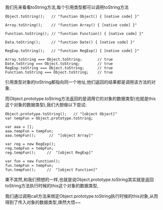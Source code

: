 我们先来看看toString方法,每个引用类型都可以调用toString方法

    Object.toString();   // "function Object() { [native code] }"

    Array.toString();    // "function Array() { [native code] }"

    Function.toString(); // "function Function() { [native code] }"

    Data.toString();     // "function Date() { [native code] }"

    RegExp.toString();   // "function RegExp() { [native code] }"
    
    Array.toString === Object.toString;       // true
    Date.toString === Object.toString;        // true
    RegExp.toString === Object.toString;      // true
    Function.toString === Object.toString;    // true

引用类型对象的toString都指向同一个地址,他们返回的结果都是调用该方法的对象.

而Object.prototype.toString方法返回的是调用它的对象的数据类型(也就是this这个对象的数据类型),我们大胆做以下尝试:

    Object.prototype.toString();   // "[object Object]"
    var tempFun = Object.prototype.toString;

    var aaa = [];  
    aaa.tempFun = tempFun;
    aaa.tempFun();      //  "[object Array]"

    var reg = new RegExp();
    reg.tempFun = tempFun;
    reg.tempFun();     //  "[object RegExp]"

    var fun = new Function();
    fun.tempFun = tempFun;
    fun.tempFun();     //  "[object Function]"


果不其然,和我们预想的一样,也就是说Object.prototype.toString其实就是返回toString方法执行时候的this这个对象的数据类型,

我们通过调用call方法来绑定Object.prototype.toString执行时候的this对象,从而得到了传入对象的数据类型,焕然大悟~~
